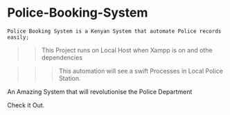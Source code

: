 # Police-Booking-System

    Police Booking System is a Kenyan System that automate Police records easily;

>> This Project runs on Local Host when Xampp is on and othe dependencies

   >>> This automation will see a swift Processes in Local Police Station.

An Amazing  System that will revolutionise the Police Department
          

Check it Out.
